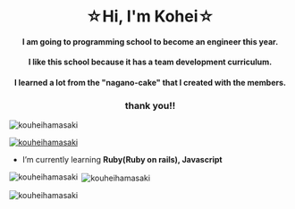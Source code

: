 <h1 align="center">☆Hi, I'm Kohei☆</h1>
<h4 align="center">I am going to programming school to become an engineer this year.</h4>
<h4 align="center">I like this school because it has a team development curriculum.</h4>
<h4 align="center">I learned a lot from the "nagano-cake" that I created with the members.</h4>
<h3 align="center">thank you!!</h3>

<p align="left"> <img src="https://komarev.com/ghpvc/?username=kouheihamasaki&label=Profile%20views&color=0e75b6&style=flat" alt="kouheihamasaki" /> </p>

<p align="left"> <a href="https://github.com/ryo-ma/github-profile-trophy"><img src="https://github-profile-trophy.vercel.app/?username=kouheihamasaki" alt="kouheihamasaki" /></a> </p>

- I’m currently learning **Ruby(Ruby on rails), Javascript**


<p><img align="left" src="https://github-readme-stats.vercel.app/api/top-langs?username=kouheihamasaki&show_icons=true&locale=en&layout=compact" alt="kouheihamasaki" /></p>

<p>&nbsp;<img align="center" src="https://github-readme-stats.vercel.app/api?username=kouheihamasaki&show_icons=true&locale=en" alt="kouheihamasaki" /></p>

<p><img align="center" src="https://github-readme-streak-stats.herokuapp.com/?user=kouheihamasaki&" alt="kouheihamasaki" /></p>
